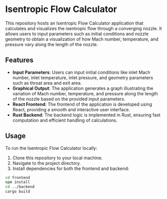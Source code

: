 # Isentropic Flow Calculator

This repository hosts an Isentropic Flow Calculator application that calculates and visualizes the isentropic flow through a converging nozzle. It allows users to input parameters such as initial conditions and nozzle geometry to obtain a visualization of how Mach number, temperature, and pressure vary along the length of the nozzle.

## Features

- **Input Parameters**: Users can input initial conditions like inlet Mach number, inlet temperature, inlet pressure, and geometry parameters such as throat area and exit area.
- **Graphical Output**: The application generates a graph illustrating the variation of Mach number, temperature, and pressure along the length of the nozzle based on the provided input parameters.
- **React Frontend**: The frontend of the application is developed using React, providing a smooth and interactive user interface.
- **Rust Backend**: The backend logic is implemented in Rust, ensuring fast computation and efficient handling of calculations.

## Usage

To run the Isentropic Flow Calculator locally:

1. Clone this repository to your local machine.
2. Navigate to the project directory.
3. Install dependencies for both the frontend and backend:

```bash
cd frontend
npm install
cd ../backend
cargo build
